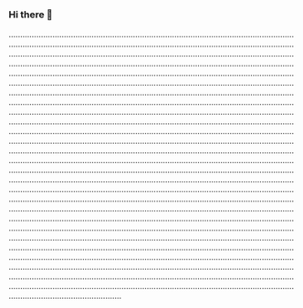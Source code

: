 ### Hi there 👋

.....................................................................................................................................................................................................................................................................................................................................................................................................................................................................................................................................................................................................................................................................................................................................................................................................................................................................................................................................................................................................................................................................................................................................................................................................................................................................................................................................................................................................................................................................................................................................................................................................................................................................................................................................................................................................................................................................................................................................................................................................................................................................................................................................................................................................................................................................................................................................................................................................................................................................................................................................................................................................................................................................................................................................................................................................................................................................................................................................................................................................................................................................................................................................................................................................................................................................................................................................................................................................................................................................................................................................